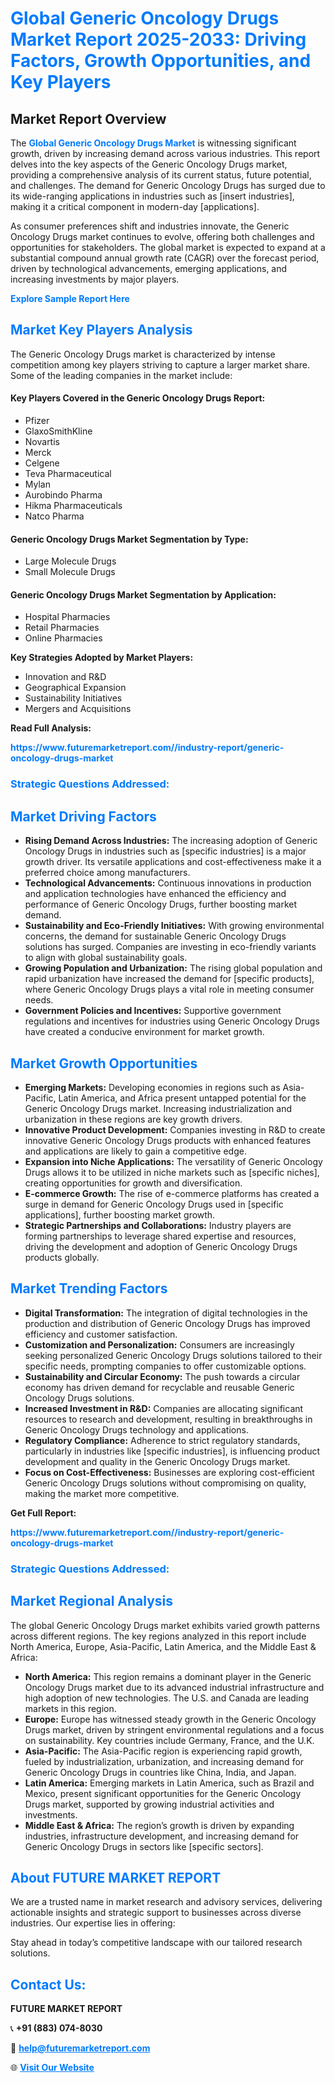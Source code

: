 <h1 style="color: #007BFF;">Global Generic Oncology Drugs Market Report 2025-2033: Driving Factors, Growth Opportunities, and Key Players</h1>

<section id="overview">
<h2>Market Report Overview</h2>
<p>The <a href="https://www.futuremarketreport.com//industry-report/generic-oncology-drugs-market" style="color: #007BFF; text-decoration: none;"><strong>Global Generic Oncology Drugs Market</strong></a> is witnessing significant growth, driven by increasing demand across various industries. This report delves into the key aspects of the Generic Oncology Drugs market, providing a comprehensive analysis of its current status, future potential, and challenges. The demand for Generic Oncology Drugs has surged due to its wide-ranging applications in industries such as [insert industries], making it a critical component in modern-day [applications].</p>
<p>As consumer preferences shift and industries innovate, the Generic Oncology Drugs market continues to evolve, offering both challenges and opportunities for stakeholders. The global market is expected to expand at a substantial compound annual growth rate (CAGR) over the forecast period, driven by technological advancements, emerging applications, and increasing investments by major players.</p>
</section>

<section id="overview">
<p><a href="https://www.futuremarketreport.com//request-sample/reportId=49746" style="color: #007BFF; text-decoration: none;"><strong>Explore Sample Report Here</strong></a></p>
</section>

<section id="key-players">
<h2 style="color: #007BFF;">Market Key Players Analysis</h2>
<p>The Generic Oncology Drugs market is characterized by intense competition among key players striving to capture a larger market share. Some of the leading companies in the market include:</p>
<h4>Key Players Covered in the Generic Oncology Drugs Report:</h4>
<ul><li>Pfizer</li><li>GlaxoSmithKline</li><li>Novartis</li><li>Merck</li><li>Celgene</li><li>Teva Pharmaceutical</li><li>Mylan</li><li>Aurobindo Pharma</li><li>Hikma Pharmaceuticals</li><li>Natco Pharma</li></ul>
<h4>Generic Oncology Drugs Market Segmentation by Type:</h4>
<ul><li>Large Molecule Drugs</li><li>Small Molecule Drugs</li></ul>

<h4>Generic Oncology Drugs Market Segmentation by Application:</h4>
<ul><li>Hospital Pharmacies</li><li>Retail Pharmacies</li><li>Online Pharmacies</li></ul>
<p><strong>Key Strategies Adopted by Market Players:</strong></p>
<ul>
<li>Innovation and R&D</li>
<li>Geographical Expansion</li>
<li>Sustainability Initiatives</li>
<li>Mergers and Acquisitions</li>
</ul>
</section>

<section>
<p><strong>Read Full Analysis: </strong></p><a href="https://www.futuremarketreport.com//industry-report/generic-oncology-drugs-market" style="color: #007BFF; text-decoration: none;"><strong>https://www.futuremarketreport.com//industry-report/generic-oncology-drugs-market</strong></a>
<h3 style="color: #007BFF;">Strategic Questions Addressed:</h3>
</section>

<section id="driving-factors">
<h2 style="color: #007BFF;">Market Driving Factors</h2>
<ul>
<li><strong>Rising Demand Across Industries:</strong> The increasing adoption of Generic Oncology Drugs in industries such as [specific industries] is a major growth driver. Its versatile applications and cost-effectiveness make it a preferred choice among manufacturers.</li>
<li><strong>Technological Advancements:</strong> Continuous innovations in production and application technologies have enhanced the efficiency and performance of Generic Oncology Drugs, further boosting market demand.</li>
<li><strong>Sustainability and Eco-Friendly Initiatives:</strong> With growing environmental concerns, the demand for sustainable Generic Oncology Drugs solutions has surged. Companies are investing in eco-friendly variants to align with global sustainability goals.</li>
<li><strong>Growing Population and Urbanization:</strong> The rising global population and rapid urbanization have increased the demand for [specific products], where Generic Oncology Drugs plays a vital role in meeting consumer needs.</li>
<li><strong>Government Policies and Incentives:</strong> Supportive government regulations and incentives for industries using Generic Oncology Drugs have created a conducive environment for market growth.</li>
</ul>
</section>

<section id="growth-opportunities">
<h2 style="color: #007BFF;">Market Growth Opportunities</h2>
<ul>
<li><strong>Emerging Markets:</strong> Developing economies in regions such as Asia-Pacific, Latin America, and Africa present untapped potential for the Generic Oncology Drugs market. Increasing industrialization and urbanization in these regions are key growth drivers.</li>
<li><strong>Innovative Product Development:</strong> Companies investing in R&D to create innovative Generic Oncology Drugs products with enhanced features and applications are likely to gain a competitive edge.</li>
<li><strong>Expansion into Niche Applications:</strong> The versatility of Generic Oncology Drugs allows it to be utilized in niche markets such as [specific niches], creating opportunities for growth and diversification.</li>
<li><strong>E-commerce Growth:</strong> The rise of e-commerce platforms has created a surge in demand for Generic Oncology Drugs used in [specific applications], further boosting market growth.</li>
<li><strong>Strategic Partnerships and Collaborations:</strong> Industry players are forming partnerships to leverage shared expertise and resources, driving the development and adoption of Generic Oncology Drugs products globally.</li>
</ul>
</section>

<section id="trending-factors">
<h2 style="color: #007BFF;">Market Trending Factors</h2>
<ul>
<li><strong>Digital Transformation:</strong> The integration of digital technologies in the production and distribution of Generic Oncology Drugs has improved efficiency and customer satisfaction.</li>
<li><strong>Customization and Personalization:</strong> Consumers are increasingly seeking personalized Generic Oncology Drugs solutions tailored to their specific needs, prompting companies to offer customizable options.</li>
<li><strong>Sustainability and Circular Economy:</strong> The push towards a circular economy has driven demand for recyclable and reusable Generic Oncology Drugs solutions.</li>
<li><strong>Increased Investment in R&D:</strong> Companies are allocating significant resources to research and development, resulting in breakthroughs in Generic Oncology Drugs technology and applications.</li>
<li><strong>Regulatory Compliance:</strong> Adherence to strict regulatory standards, particularly in industries like [specific industries], is influencing product development and quality in the Generic Oncology Drugs market.</li>
<li><strong>Focus on Cost-Effectiveness:</strong> Businesses are exploring cost-efficient Generic Oncology Drugs solutions without compromising on quality, making the market more competitive.</li>
</ul>
</section>

<section>
<p><strong>Get Full Report: </strong></p><a href="https://www.futuremarketreport.com//industry-report/generic-oncology-drugs-market" style="color: #007BFF; text-decoration: none;"><strong>https://www.futuremarketreport.com//industry-report/generic-oncology-drugs-market</strong></a>
<h3 style="color: #007BFF;">Strategic Questions Addressed:</h3>
</section>


<section id="regional-analysis">
<h2 style="color: #007BFF;">Market Regional Analysis</h2>
<p>The global Generic Oncology Drugs market exhibits varied growth patterns across different regions. The key regions analyzed in this report include North America, Europe, Asia-Pacific, Latin America, and the Middle East & Africa:</p>
<ul>
<li><strong>North America:</strong> This region remains a dominant player in the Generic Oncology Drugs market due to its advanced industrial infrastructure and high adoption of new technologies. The U.S. and Canada are leading markets in this region.</li>
<li><strong>Europe:</strong> Europe has witnessed steady growth in the Generic Oncology Drugs market, driven by stringent environmental regulations and a focus on sustainability. Key countries include Germany, France, and the U.K.</li>
<li><strong>Asia-Pacific:</strong> The Asia-Pacific region is experiencing rapid growth, fueled by industrialization, urbanization, and increasing demand for Generic Oncology Drugs in countries like China, India, and Japan.</li>
<li><strong>Latin America:</strong> Emerging markets in Latin America, such as Brazil and Mexico, present significant opportunities for the Generic Oncology Drugs market, supported by growing industrial activities and investments.</li>
<li><strong>Middle East & Africa:</strong> The region’s growth is driven by expanding industries, infrastructure development, and increasing demand for Generic Oncology Drugs in sectors like [specific sectors].</li>
</ul>
</section>

<footer>
<h2 style="color: #007BFF;">About FUTURE MARKET REPORT</h2>
<p>We are a trusted name in market research and advisory services, delivering actionable insights and strategic support to businesses across diverse industries. Our expertise lies in offering:</p>

<p>Stay ahead in today’s competitive landscape with our tailored research solutions.</p>

<h2 style="color: #007BFF;">Contact Us:</h2>
<p><strong>FUTURE MARKET REPORT</strong></p>
<p>📞 <strong>+91 (883) 074-8030</strong></p>
<p>📧 <strong><a href="mailto:help@futuremarketreport.com" style="color: #007BFF;">help@futuremarketreport.com</a></strong></p>
<p>🌐 <strong><a href="https://www.futuremarketreport.com/" style="color: #007BFF;">Visit Our Website</a></strong></p>
</footer>